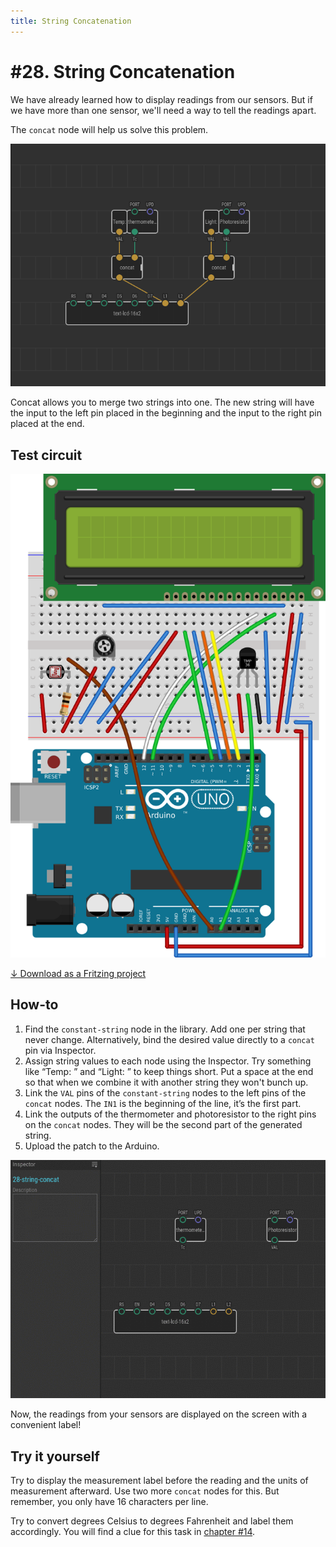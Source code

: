 ```yaml
---
title: String Concatenation
---
```


# #28. String Concatenation

We have already learned how to display readings from our sensors. But if we
have more than one sensor, we'll need a way to tell the readings apart.

The `concat` node will help us solve this problem.

![Patch](./patch.png)

Concat allows you to merge two strings into one. The new string will have the
input to the left pin placed in the beginning and the input to the right pin
placed at the end.

## Test circuit

![Circuit](./circuit.fz.png)

[↓ Download as a Fritzing project](./circuit.fzz)

## How-to

1. Find the `constant-string` node in the library. Add one per string that
   never change. Alternatively, bind the desired value directly to a `concat`
   pin via Inspector.
2. Assign string values to each node using the Inspector. Try something like
   “Temp: ” and “Light: ” to keep things short. Put a space at the end
   so that when we combine it with another string they won't bunch up.
3. Link the `VAL` pins of the `constant-string` nodes to the left pins of the
   `concat` nodes. The `IN1` is the beginning of the line, it’s the first part.
4. Link the outputs of the thermometer and photoresistor to the right pins on
   the `concat` nodes. They will be the second part of the generated string.
5. Upload the patch to the Arduino.

![Screencast](./screencast.gif)

Now, the readings from your sensors are displayed on the screen with a
convenient label!

## Try it yourself

Try to display the measurement label before the reading and the units of
measurement afterward. Use two more `concat` nodes for this. But remember, you
only have 16 characters per line.

Try to convert degrees Celsius to degrees Fahrenheit and label them accordingly.
You will find a clue for this task in [chapter #14](../14-map-adjust/).
